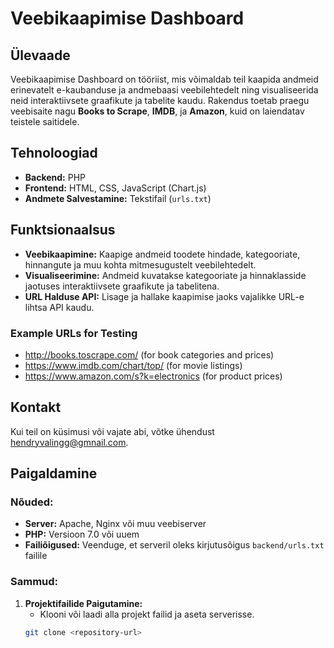 # Veebikaapimise Dashboard

## Ülevaade

Veebikaapimise Dashboard on tööriist, mis võimaldab teil kaapida andmeid erinevatelt e-kaubanduse ja andmebaasi veebilehtedelt ning visualiseerida neid interaktiivsete graafikute ja tabelite kaudu. Rakendus toetab praegu veebisaite nagu **Books to Scrape**, **IMDB**, ja **Amazon**, kuid on laiendatav teistele saitidele.

## Tehnoloogiad

- **Backend:** PHP
- **Frontend:** HTML, CSS, JavaScript (Chart.js)
- **Andmete Salvestamine:** Tekstifail (`urls.txt`)

## Funktsionaalsus

- **Veebikaapimine:** Kaapige andmeid toodete hindade, kategooriate, hinnangute ja muu kohta mitmesugustelt veebilehtedelt.
- **Visualiseerimine:** Andmeid kuvatakse kategooriate ja hinnaklasside jaotuses interaktiivsete graafikute ja tabelitena.
- **URL Halduse API:** Lisage ja hallake kaapimise jaoks vajalikke URL-e lihtsa API kaudu.

### Example URLs for Testing
- http://books.toscrape.com/ (for book categories and prices)
- https://www.imdb.com/chart/top/ (for movie listings)
- https://www.amazon.com/s?k=electronics (for product prices)

## Kontakt

Kui teil on küsimusi või vajate abi, võtke ühendust hendryvalingg@gmnail.com.

## Paigaldamine

### Nõuded:

- **Server:** Apache, Nginx või muu veebiserver
- **PHP:** Versioon 7.0 või uuem
- **Failiõigused:** Veenduge, et serveril oleks kirjutusõigus `backend/urls.txt` failile

### Sammud:

1. **Projektifailide Paigutamine:**
   - Klooni või laadi alla projekt failid ja aseta serverisse.
   ```bash
   git clone <repository-url>
